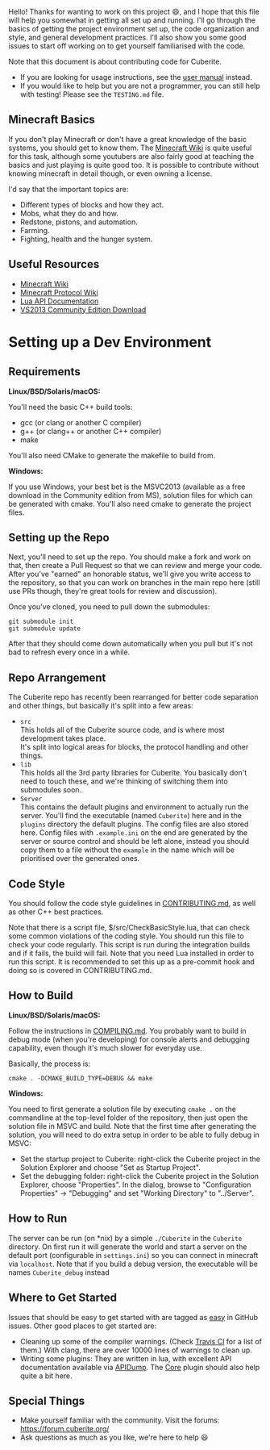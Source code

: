 Hello! Thanks for wanting to work on this project :smile:, and I hope that this file will help you somewhat in getting all set up and running. I'll go through the basics of getting the project environment set up, the code organization and style, and general development practices. I'll also show you some good issues to start off working on to get yourself familiarised with the code.

Note that this document is about contributing code for Cuberite.

 - If you are looking for usage instructions, see the [user manual](https://book.cuberite.org/) instead.
 - If you would like to help but you are not a programmer, you can still help with testing! Please see the `TESTING.md` file.

Minecraft Basics
----------------

If you don't play Minecraft or don't have a great knowledge of the basic systems, you should get to know them. The [Minecraft Wiki](http://minecraft.gamepedia.com/Minecraft_Wiki) is quite useful for this task, although some youtubers are also fairly good at teaching the basics and just playing is quite good too. It is possible to contribute without knowing minecraft in detail though, or even owning a license.

I'd say that the important topics are:

* Different types of blocks and how they act.
* Mobs, what they do and how.
* Redstone, pistons, and automation.
* Farming.
* Fighting, health and the hunger system.

Useful Resources
----------------

 * [Minecraft Wiki](http://minecraft.gamepedia.com/Minecraft_Wiki)
 * [Minecraft Protocol Wiki](http://wiki.vg/Main_Page)
 * [Lua API Documentation](https://api.cuberite.org/)
 * [VS2013 Community Edition Download](https://www.visualstudio.com/products/visual-studio-community-vs)

Setting up a Dev Environment
============================

Requirements
------------

**Linux/BSD/Solaris/macOS:**

You'll need the basic C++ build tools:

 * gcc (or clang or another C compiler)
 * g++ (or clang++ or another C++ compiler)
 * make

You'll also need CMake to generate the makefile to build from.

**Windows:**

If you use Windows, your best bet is the MSVC2013 (available as a free download in the Community edition from MS), solution files for which can be generated with cmake. You'll also need cmake to generate the project files.

Setting up the Repo
-------------------

Next, you'll need to set up the repo. You should make a fork and work on that, then create a Pull Request so that we can review and merge your code. After you've "earned" an honorable status, we'll give you write access to the repository, so that you can work on branches in the main repo here (still use PRs though, they're great tools for review and discussion).

Once you've cloned, you need to pull down the submodules:

    git submodule init
    git submodule update

After that they should come down automatically when you pull but it's not bad to refresh every once in a while.

Repo Arrangement
---------------------------

The Cuberite repo has recently been rearranged for better code separation and other things, but basically it's split into a few areas:

 * `src`  
   This holds all of the Cuberite source code, and is where most development takes place.  
   It's split into logical areas for blocks, the protocol handling and other things.
 * `lib`  
   This holds all the 3rd party libraries for Cuberite. You basically don't need to touch these, and we're thinking of switching them into submodules soon.
 * `Server`  
   This contains the default plugins and environment to actually run the server. You'll find the executable (named `Cuberite`) here and in the `plugins` directory the default plugins. The config files are also stored here. Config files with `.example.ini` on the end are generated by the server or source control and should be left alone, instead you should copy them to a file without the `example` in the name which will be prioritised over the generated ones.

Code Style
----------

You should follow the code style guidelines in  [CONTRIBUTING.md](https://github.com/cuberite/cuberite/blob/master/CONTRIBUTING.md), as well as other C++ best practices.

Note that there is a script file, $/src/CheckBasicStyle.lua, that can check some common violations of the coding style. You should run this file to check your code regularly. This script is run during the integration builds and if it fails, the build will fail. Note that you need Lua installed in order to run this script. It is recommended to set this up as a pre-commit hook and doing so is covered in CONTRIBUTING.md.


How to Build
------------------

**Linux/BSD/Solaris/macOS:**

Follow the instructions in [COMPILING.md](https://github.com/cuberite/cuberite/blob/master/COMPILING.md). You probably want to build in debug mode (when you're developing) for console alerts and debugging capability, even though it's much slower for everyday use.

Basically, the process is:

    cmake . -DCMAKE_BUILD_TYPE=DEBUG && make

**Windows:**

You need to first generate a solution file by executing `cmake .` on the commandline at the top-level folder of the repository, then just open the solution file in MSVC and build. Note that the first time after generating the solution, you will need to do extra setup in order to be able to fully debug in MSVC:
- Set the startup project to Cuberite: right-click the Cuberite project in the Solution Explorer and choose "Set as Startup Project".
- Set the debugging folder: right-click the Cuberite project in the Solution Explorer, choose "Properties". In the dialog, browse to "Configuration Properties" -> "Debugging" and set "Working Directory" to "../Server".

How to Run
----------

The server can be run (on *nix) by a simple `./Cuberite` in the `Cuberite` directory. On first run it will generate the world and start a server on the default port (configurable in `settings.ini`) so you can connect in minecraft via `localhost`. Note that if you build a debug version, the executable will be names `Cuberite_debug` instead

Where to Get Started
-------------------------------

Issues that should be easy to get started with are tagged as [easy](https://github.com/cuberite/cuberite/issues?q=is%3Aopen+is%3Aissue+label%3Aeffort%2Feasy) in GitHub issues. Other good places to get started are:

 * Cleaning up some of the compiler warnings. (Check [Travis CI](https://travis-ci.org/cuberite/cuberite) for a list of them.) With clang, there are over 10000 lines of warnings to clean up.
 *  Writing some plugins: They are written in lua, with excellent API documentation available via [APIDump](http://api-docs.cuberite.org/). The [Core](https://github.com/cuberite/Core) plugin should also help quite a bit here.

Special Things
---------------------
 * Make yourself familiar with the community. Visit the forums: https://forum.cuberite.org/
 * Ask questions as much as you like, we're here to help :smiley:
